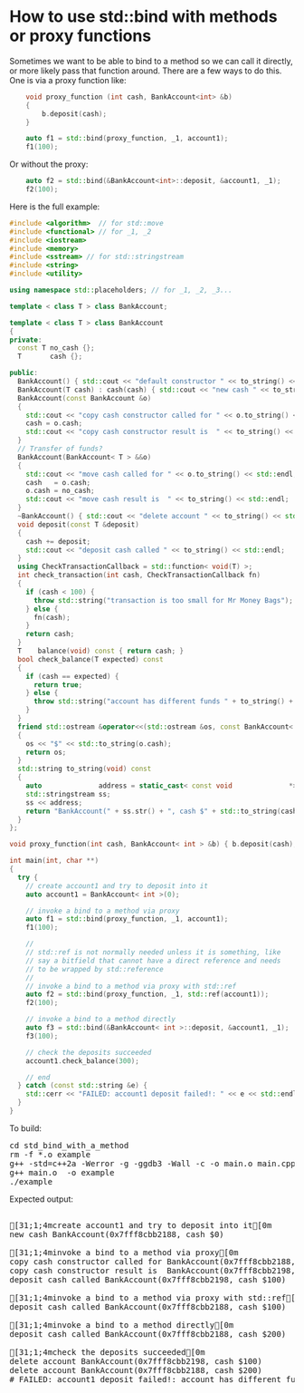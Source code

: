 How to use std::bind with methods or proxy functions
====================================================

Sometimes we want to be able to bind to a method so we can call it directly,
or more likely pass that function around. There are a few ways to do this.
One is via a proxy function like:
```C++
    void proxy_function (int cash, BankAccount<int> &b)
    {
        b.deposit(cash);
    }

    auto f1 = std::bind(proxy_function, _1, account1);
    f1(100);
```
Or without the proxy:
```C++
    auto f2 = std::bind(&BankAccount<int>::deposit, &account1, _1);
    f2(100);
```
Here is the full example:
```C++
#include <algorithm>  // for std::move
#include <functional> // for _1, _2
#include <iostream>
#include <memory>
#include <sstream> // for std::stringstream
#include <string>
#include <utility>

using namespace std::placeholders; // for _1, _2, _3...

template < class T > class BankAccount;

template < class T > class BankAccount
{
private:
  const T no_cash {};
  T       cash {};

public:
  BankAccount() { std::cout << "default constructor " << to_string() << std::endl; }
  BankAccount(T cash) : cash(cash) { std::cout << "new cash " << to_string() << std::endl; }
  BankAccount(const BankAccount &o)
  {
    std::cout << "copy cash constructor called for " << o.to_string() << std::endl;
    cash = o.cash;
    std::cout << "copy cash constructor result is  " << to_string() << std::endl;
  }
  // Transfer of funds?
  BankAccount(BankAccount< T > &&o)
  {
    std::cout << "move cash called for " << o.to_string() << std::endl;
    cash   = o.cash;
    o.cash = no_cash;
    std::cout << "move cash result is  " << to_string() << std::endl;
  }
  ~BankAccount() { std::cout << "delete account " << to_string() << std::endl; }
  void deposit(const T &deposit)
  {
    cash += deposit;
    std::cout << "deposit cash called " << to_string() << std::endl;
  }
  using CheckTransactionCallback = std::function< void(T) >;
  int check_transaction(int cash, CheckTransactionCallback fn)
  {
    if (cash < 100) {
      throw std::string("transaction is too small for Mr Money Bags");
    } else {
      fn(cash);
    }
    return cash;
  }
  T    balance(void) const { return cash; }
  bool check_balance(T expected) const
  {
    if (cash == expected) {
      return true;
    } else {
      throw std::string("account has different funds " + to_string() + " than expected " + std::to_string(expected));
    }
  }
  friend std::ostream &operator<<(std::ostream &os, const BankAccount< T > &o)
  {
    os << "$" << std::to_string(o.cash);
    return os;
  }
  std::string to_string(void) const
  {
    auto              address = static_cast< const void              *>(this);
    std::stringstream ss;
    ss << address;
    return "BankAccount(" + ss.str() + ", cash $" + std::to_string(cash) + ")";
  }
};

void proxy_function(int cash, BankAccount< int > &b) { b.deposit(cash); }

int main(int, char **)
{
  try {
    // create account1 and try to deposit into it
    auto account1 = BankAccount< int >(0);

    // invoke a bind to a method via proxy
    auto f1 = std::bind(proxy_function, _1, account1);
    f1(100);

    //
    // std::ref is not normally needed unless it is something, like
    // say a bitfield that cannot have a direct reference and needs
    // to be wrapped by std::reference
    //
    // invoke a bind to a method via proxy with std::ref
    auto f2 = std::bind(proxy_function, _1, std::ref(account1));
    f2(100);

    // invoke a bind to a method directly
    auto f3 = std::bind(&BankAccount< int >::deposit, &account1, _1);
    f3(100);

    // check the deposits succeeded
    account1.check_balance(300);

    // end
  } catch (const std::string &e) {
    std::cerr << "FAILED: account1 deposit failed!: " << e << std::endl;
  }
}
```
To build:
<pre>
cd std_bind_with_a_method
rm -f *.o example
g++ -std=c++2a -Werror -g -ggdb3 -Wall -c -o main.o main.cpp
g++ main.o  -o example
./example
</pre>
Expected output:
<pre>

[31;1;4mcreate account1 and try to deposit into it[0m
new cash BankAccount(0x7fff8cbb2188, cash $0)

[31;1;4minvoke a bind to a method via proxy[0m
copy cash constructor called for BankAccount(0x7fff8cbb2188, cash $0)
copy cash constructor result is  BankAccount(0x7fff8cbb2198, cash $0)
deposit cash called BankAccount(0x7fff8cbb2198, cash $100)

[31;1;4minvoke a bind to a method via proxy with std::ref[0m
deposit cash called BankAccount(0x7fff8cbb2188, cash $100)

[31;1;4minvoke a bind to a method directly[0m
deposit cash called BankAccount(0x7fff8cbb2188, cash $200)

[31;1;4mcheck the deposits succeeded[0m
delete account BankAccount(0x7fff8cbb2198, cash $100)
delete account BankAccount(0x7fff8cbb2188, cash $200)
# FAILED: account1 deposit failed!: account has different funds BankAccount(0x7fff8cbb2188, cash $200) than expected 300
</pre>
